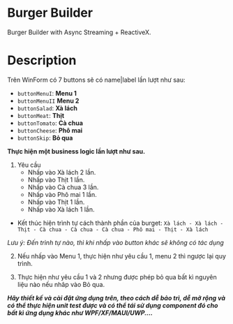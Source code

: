 # Burger Builder
Burger Builder with Async Streaming + ReactiveX.

# Description

Trên WinForm có 7 buttons sẽ có name|label lần lượt như sau:
- `buttonMenuI`: **Menu 1**
- `buttonMenuII` **Menu 2**
- `buttonSalad`: **Xà lách**
- `buttonMeat`: **Thịt**
- `buttonTomato`: **Cà chua**
- `buttonCheese`: **Phô mai**
- `buttonSkip`: **Bỏ qua**

**Thực hiện một business logic lần lượt như sau.**

1. Yêu cầu 
	- Nhấp vào Xà lách 2 lần.
	- Nhấp vào Thịt 1 lần.
	- Nhấp vào Cà chua 3 lần.
	- Nhấp vào Phô mai 1 lần.
	- Nhấp vào Thịt 1 lần.
	- Nhấp vào Xà lách 1 lần.

- Kết thúc hiện trình tự cách thành phần của burget: 
`Xà lách - Xà lách - Thịt - Cà chua - Cà chua - Cà chua - Phô mai - Thịt - Xà lách`

*Lưu ý: Đến trình tự nào, thì khi nhấp vào button khác sẽ không có tác dụng*

2. Nếu nhấp vào Menu 1, thực hiện như yêu cầu 1, menu 2 thì ngược lại quy trình.

3. Thực hiện như yêu cầu 1 và 2 nhưng được phép bỏ qua bất kì nguyên liệu nào nếu nhâp vào Bỏ qua.

***Hãy thiết kế và cài đặt ứng dụng trên, theo cách dễ bảo trì, dễ mở rộng và có thể thực hiện unit test được và có thể tái sử dụng component đó cho bất kì ứng dụng khác như WPF/XF/MAUI/UWP....***